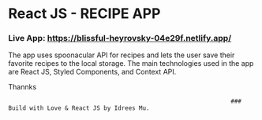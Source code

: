# React JS - RECIPE APP 
### Live App: https://blissful-heyrovsky-04e29f.netlify.app/

The app uses spoonacular API for recipes and lets the user save their favorite recipes to the local storage. 
The main technologies used in the app are React JS, Styled Components, and Context API. 

Thannks 

                                                                   ### Build with Love & React JS by Idrees Mu.
